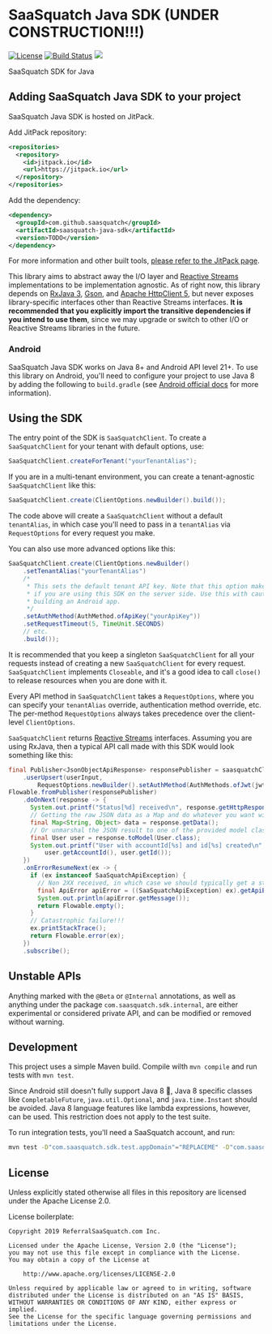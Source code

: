 # SaaSquatch Java SDK (UNDER CONSTRUCTION!!!)

[![License](https://img.shields.io/badge/License-Apache%202.0-blue.svg)](https://opensource.org/licenses/Apache-2.0)
[![Build Status](https://travis-ci.org/saasquatch/saasquatch-java-sdk.svg?branch=master)](https://travis-ci.org/saasquatch/saasquatch-java-sdk)
[![](https://jitpack.io/v/saasquatch/saasquatch-java-sdk.svg)](https://jitpack.io/#saasquatch/saasquatch-java-sdk)

SaaSquatch SDK for Java

## Adding SaaSquatch Java SDK to your project

SaaSquatch Java SDK is hosted on JitPack.

Add JitPack repository:

```xml
<repositories>
  <repository>
    <id>jitpack.io</id>
    <url>https://jitpack.io</url>
  </repository>
</repositories>
```

Add the dependency:

```xml
<dependency>
  <groupId>com.github.saasquatch</groupId>
  <artifactId>saasquatch-java-sdk</artifactId>
  <version>TODO</version>
</dependency>
```

For more information and other built tools, [please refer to the JitPack page](https://jitpack.io/#saasquatch/saasquatch-java-sdk).

This library aims to abstract away the I/O layer and [Reactive Streams](https://www.reactive-streams.org/) implementations to be implementation agnostic. As of right now, this library depends on [RxJava 3](https://github.com/ReactiveX/RxJava), [Gson](https://github.com/google/gson), and [Apache HttpClient 5](https://hc.apache.org/httpcomponents-client-5.0.x/index.html), but never exposes library-specific interfaces other than Reactive Streams interfaces. **It is recommended that you explicitly import the transitive dependencies if you intend to use them**, since we may upgrade or switch to other I/O or Reactive Streams libraries in the future.

### Android

SaaSquatch Java SDK works on Java 8+ and Android API level 21+. To use this library on Android, you'll need to configure your project to use Java 8 by adding the following to `build.gradle` (see [Android official docs](https://developer.android.com/studio/write/java8-support) for more information).

## Using the SDK

The entry point of the SDK is `SaaSquatchClient`. To create a `SaaSquatchClient` for your tenant with default options, use:

```java
SaaSquatchClient.createForTenant("yourTenantAlias");
```

If you are in a multi-tenant environment, you can create a tenant-agnostic `SaaSquatchClient` like this:

```java
SaaSquatchClient.create(ClientOptions.newBuilder().build());
```

The code above will create a `SaaSquatchClient` without a default `tenantAlias`, in which case you'll need to pass in a `tenantAlias` via `RequestOptions` for every request you make.

You can also use more advanced options like this:

```java
SaaSquatchClient.create(ClientOptions.newBuilder()
    .setTenantAlias("yourTenantAlias")
    /*
     * This sets the default tenant API key. Note that this option makes more sense
     * if you are using this SDK on the server side. Use this with caution if you are
     * building an Android app.
     */
    .setAuthMethod(AuthMethod.ofApiKey("yourApiKey"))
    .setRequestTimeout(5, TimeUnit.SECONDS)
    // etc.
    .build());
```

It is recommended that you keep a singleton `SaaSquatchClient` for all your requests instead of creating a new `SaaSquatchClient` for every request. `SaaSquatchClient` implements `Closeable`, and it's a good idea to call `close()` to release resources when you are done with it.

Every API method in `SaaSquatchClient` takes a `RequestOptions`, where you can specify your `tenantAlias` override, authentication method override, etc. The per-method `RequestOptions` always takes precedence over the client-level `ClientOptions`.

`SaaSquatchClient` returns [Reactive Streams](https://www.reactive-streams.org/) interfaces. Assuming you are using RxJava, then a typical API call made with this SDK would look something like this:

```java
final Publisher<JsonObjectApiResponse> responsePublisher = saasquatchClient
    .userUpsert(userInput,
        RequestOptions.newBuilder().setAuthMethod(AuthMethods.ofJwt(jwt)).build());
Flowable.fromPublisher(responsePublisher)
    .doOnNext(response -> {
      System.out.printf("Status[%d] received\n", response.getHttpResponse().getStatusCode());
      // Getting the raw JSON data as a Map and do whatever you want with it
      final Map<String, Object> data = response.getData();
      // Or unmarshal the JSON result to one of the provided model classes
      final User user = response.toModel(User.class);
      System.out.printf("User with accountId[%s] and id[%s] created\n",
          user.getAccountId(), user.getId());
    })
    .onErrorResumeNext(ex -> {
      if (ex instanceof SaaSquatchApiException) {
        // Non 2XX received, in which case we should typically get a standard api error
        final ApiError apiError = ((SaaSquatchApiException) ex).getApiError();
        System.out.println(apiError.getMessage());
        return Flowable.empty();
      }
      // Catastrophic failure!!!
      ex.printStackTrace();
      return Flowable.error(ex);
    })
    .subscribe();
```

## Unstable APIs

Anything marked with the `@Beta` or `@Internal` annotations, as well as anything under the package `com.saasquatch.sdk.internal`, are either experimental or considered private API, and can be modified or removed without warning.

## Development

This project uses a simple Maven build. Compile wilth `mvn compile` and run tests with `mvn test`.

Since Android still doesn't fully support Java 8 🤦, Java 8 specific classes like `CompletableFuture`, `java.util.Optional`, and `java.time.Instant` should be avoided. Java 8 language features like lambda expressions, however, can be used. This restriction does not apply to the test suite.

To run integration tests, you'll need a SaaSquatch account, and run:

```bash
mvn test -D"com.saasquatch.sdk.test.appDomain"="REPLACEME" -D"com.saasquatch.sdk.test.tenantAlias"="REPLACEME" -D"com.saasquatch.sdk.test.tenantApiKey"="REPLACEME"
```

## License

Unless explicitly stated otherwise all files in this repository are licensed under the Apache License 2.0.

License boilerplate:

```
Copyright 2019 ReferralSaaSquatch.com Inc.

Licensed under the Apache License, Version 2.0 (the "License");
you may not use this file except in compliance with the License.
You may obtain a copy of the License at

    http://www.apache.org/licenses/LICENSE-2.0

Unless required by applicable law or agreed to in writing, software
distributed under the License is distributed on an "AS IS" BASIS,
WITHOUT WARRANTIES OR CONDITIONS OF ANY KIND, either express or implied.
See the License for the specific language governing permissions and
limitations under the License.
```
